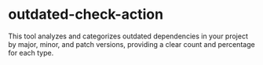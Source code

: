 # outdated-check-action

This tool analyzes and categorizes outdated dependencies in your project by major, minor, and patch versions, providing a clear count and percentage for each type.
